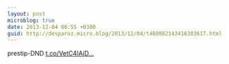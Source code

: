 ```yaml
---
layout: post
microblog: true
date: 2013-12-04 06:55 +0300
guid: http://desparoz.micro.blog/2013/12/04/t408082143416303617.html
---
```

prestip-DND [t.co/VetC4IAjD...](http://t.co/VetC4IAjDW)
